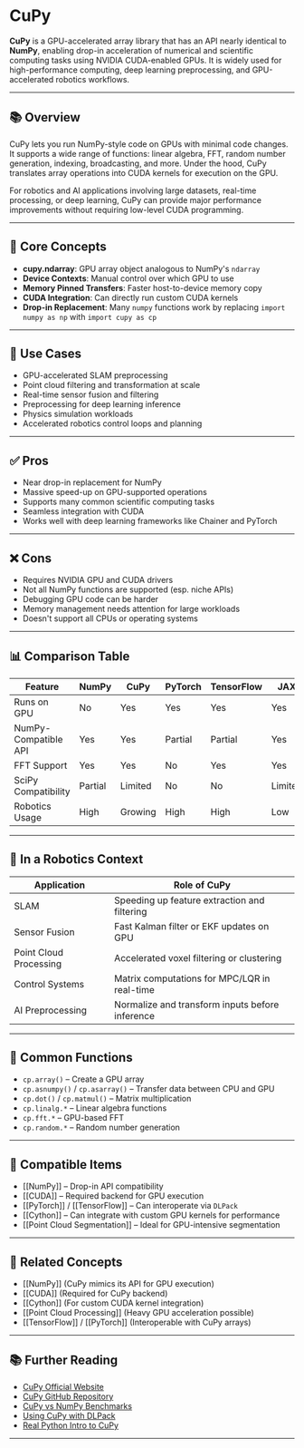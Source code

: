 # CuPy

**CuPy** is a GPU-accelerated array library that has an API nearly identical to **NumPy**, enabling drop-in acceleration of numerical and scientific computing tasks using NVIDIA CUDA-enabled GPUs. It is widely used for high-performance computing, deep learning preprocessing, and GPU-accelerated robotics workflows.

---

## 📚 Overview

CuPy lets you run NumPy-style code on GPUs with minimal code changes. It supports a wide range of functions: linear algebra, FFT, random number generation, indexing, broadcasting, and more. Under the hood, CuPy translates array operations into CUDA kernels for execution on the GPU.

For robotics and AI applications involving large datasets, real-time processing, or deep learning, CuPy can provide major performance improvements without requiring low-level CUDA programming.

---

## 🧠 Core Concepts

- **cupy.ndarray**: GPU array object analogous to NumPy's `ndarray`  
- **Device Contexts**: Manual control over which GPU to use  
- **Memory Pinned Transfers**: Faster host-to-device memory copy  
- **CUDA Integration**: Can directly run custom CUDA kernels  
- **Drop-in Replacement**: Many `numpy` functions work by replacing `import numpy as np` with `import cupy as cp`  

---

## 🧰 Use Cases

- GPU-accelerated SLAM preprocessing  
- Point cloud filtering and transformation at scale  
- Real-time sensor fusion and filtering  
- Preprocessing for deep learning inference  
- Physics simulation workloads  
- Accelerated robotics control loops and planning  

---

## ✅ Pros

- Near drop-in replacement for NumPy  
- Massive speed-up on GPU-supported operations  
- Supports many common scientific computing tasks  
- Seamless integration with CUDA  
- Works well with deep learning frameworks like Chainer and PyTorch  

---

## ❌ Cons

- Requires NVIDIA GPU and CUDA drivers  
- Not all NumPy functions are supported (esp. niche APIs)  
- Debugging GPU code can be harder  
- Memory management needs attention for large workloads  
- Doesn't support all CPUs or operating systems  

---

## 📊 Comparison Table

| Feature               | NumPy        | CuPy         | PyTorch      | TensorFlow   | JAX          |
|-----------------------|--------------|--------------|--------------|--------------|--------------|
| Runs on GPU           | No           | Yes          | Yes          | Yes          | Yes          |
| NumPy-Compatible API  | Yes          | Yes          | Partial      | Partial      | Yes          |
| FFT Support           | Yes          | Yes          | No           | Yes          | Yes          |
| SciPy Compatibility   | Partial      | Limited      | No           | No           | Limited      |
| Robotics Usage        | High         | Growing      | High         | High         | Low          |

---

## 🤖 In a Robotics Context

| Application              | Role of CuPy                             |
|--------------------------|------------------------------------------|
| SLAM                     | Speeding up feature extraction and filtering  
| Sensor Fusion            | Fast Kalman filter or EKF updates on GPU  
| Point Cloud Processing   | Accelerated voxel filtering or clustering  
| Control Systems          | Matrix computations for MPC/LQR in real-time  
| AI Preprocessing         | Normalize and transform inputs before inference  

---

## 🔧 Common Functions

- `cp.array()` – Create a GPU array  
- `cp.asnumpy()` / `cp.asarray()` – Transfer data between CPU and GPU  
- `cp.dot()` / `cp.matmul()` – Matrix multiplication  
- `cp.linalg.*` – Linear algebra functions  
- `cp.fft.*` – GPU-based FFT  
- `cp.random.*` – Random number generation  

---

## 🔧 Compatible Items

- [[NumPy]] – Drop-in API compatibility  
- [[CUDA]] – Required backend for GPU execution  
- [[PyTorch]] / [[TensorFlow]] – Can interoperate via `DLPack`  
- [[Cython]] – Can integrate with custom GPU kernels for performance  
- [[Point Cloud Segmentation]] – Ideal for GPU-intensive segmentation  

---

## 🔗 Related Concepts

- [[NumPy]] (CuPy mimics its API for GPU execution)  
- [[CUDA]] (Required for CuPy backend)  
- [[Cython]] (For custom CUDA kernel integration)  
- [[Point Cloud Processing]] (Heavy GPU acceleration possible)  
- [[TensorFlow]] / [[PyTorch]] (Interoperable with CuPy arrays)  

---

## 📚 Further Reading

- [CuPy Official Website](https://cupy.dev/)  
- [CuPy GitHub Repository](https://github.com/cupy/cupy)  
- [CuPy vs NumPy Benchmarks](https://docs.cupy.dev/en/stable/benchmark.html)  
- [Using CuPy with DLPack](https://docs.cupy.dev/en/stable/user_guide/interoperability.html)  
- [Real Python Intro to CuPy](https://realpython.com/cupy-python-gpu/)  

---
